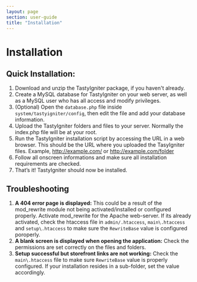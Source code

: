 ```yaml
---
layout: page
section: user-guide
title: "Installation"
---
```


# Installation

## Quick Installation:

1. Download and unzip the TastyIgniter package, if you haven't already.
2. Create a MySQL database for TastyIgniter on your web server, as well as a MySQL user who has all access and modify privileges.
3. (Optional) Open the `database.php` file inside `system/tastyigniter/config`, then edit the file and add your database information.
4. Upload the TastyIgniter folders and files to your server. Normally the index.php file will be at your root.
5. Run the TastyIgniter installation script by accessing the URL in a web browser. This should be the URL where you uploaded the TasyIgniter files. Example, http://example.com/ or http://example.com/folder
6. Follow all onscreen informations and make sure all installation requirements are checked.
7. That’s it! TastyIgniter should now be installed.

## Troubleshooting
1. **A 404 error page is displayed:** This could be a result of the mod_rewrite module not being activated/installed or configured properly. Activate mod_rewrite for the Apache web-server.
If its already activated, check the htaccess file in `admin/.htaccess`, `main\.htaccess` and `setup\.htaccess` to make sure the `RewriteBase` value is configured poroperly.
2. **A blank screen is displayed when opening the application:** Check the permissions are set correctly on the files and folders.
3. **Setup successful but storefront links are not working:** Check the `main\.htaccess` file to make sure `RewriteBase` value is properly configured. If your installation resides in a sub-folder, set the value accordingly.
